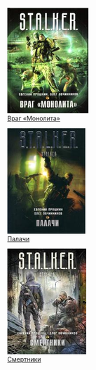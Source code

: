 ![](Враг%20«Монолита».jpg)  
[Враг «Монолита»](Враг%20«Монолита».md)

![](Палачи.jpg)  
[Палачи](Палачи.md)

![](Смертники.jpg)  
[Смертники](Смертники.md)
